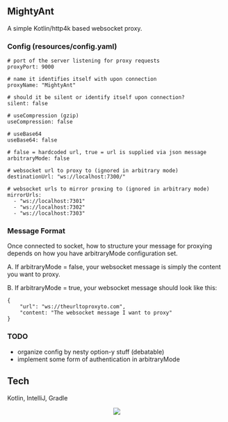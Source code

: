 ## MightyAnt

A simple Kotlin/http4k based websocket proxy.

### Config (resources/config.yaml)

```
# port of the server listening for proxy requests
proxyPort: 9000 

# name it identifies itself with upon connection
proxyName: "MightyAnt" 

# should it be silent or identify itself upon connection?
silent: false 

# useCompression (gzip)
useCompression: false 

# useBase64
useBase64: false 

# false = hardcoded url, true = url is supplied via json message
arbitraryMode: false 

# websocket url to proxy to (ignored in arbitrary mode)
destinationUrl: "ws://localhost:7300/"

# websocket urls to mirror proxing to (ignored in arbitrary mode)
mirrorUrls:
  - "ws://localhost:7301"
  - "ws://localhost:7302"
  - "ws://localhost:7303"
```

### Message Format

Once connected to socket, how to structure your message for proxying depends on how you have arbitraryMode configuration set.

A. If arbitraryMode = false, your websocket message is simply the content you want to proxy.

B. If arbitraryMode = true, your websocket message should look like this:

```
{
    "url": "ws://theurltoproxyto.com",
    "content: "The websocket message I want to proxy"
}
```

### TODO

* organize config by nesty option-y stuff (debatable)
* implement some form of authentication in arbitraryMode

## Tech

Kotlin, IntelliJ, Gradle

<p align="center">
  <a href="https://skillicons.dev">
    <img src="https://skillicons.dev/icons?i=kotlin,idea,gradle" />
  </a>

